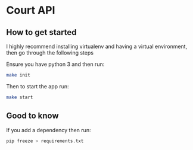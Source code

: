 # Court API

## How to get started

I highly recommend installing virtualenv and having a virtual environment, then
go through the following steps

Ensure you have python 3 and then run:
```bash
make init
```

Then to start the app run:
```bash
make start
```

## Good to know

If you add a dependency then run:
```bash
pip freeze > requirements.txt
```

